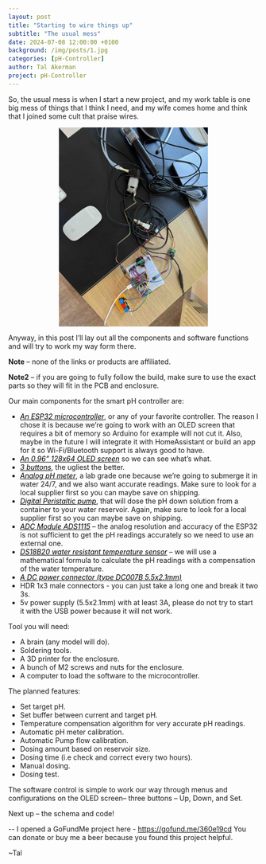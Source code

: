 ```yaml
---
layout: post
title: "Starting to wire things up"
subtitle: "The usual mess"
date: 2024-07-08 12:00:00 +0100
background: /img/posts/1.jpg
categories: [pH-Controller]
author: Tal Akerman
project: pH-Controller
---
```


<link rel="stylesheet"
        href="https://cdnjs.cloudflare.com/ajax/libs/highlight.js/10.0.3/styles/default.min.css">
<script src="https://cdnjs.cloudflare.com/ajax/libs/highlight.js/10.0.3/highlight.min.js"></script>
<script>hljs.initHighlightingOnLoad();</script>

So, the usual mess is when I start a new project, and my work table is one big mess of things that I think I need, and my wife comes home and think that I joined some cult that praise wires.

<img src="/img/phcontroller_post2/1.jpg" style="width: 300px; margin: auto; display: block;">

Anyway, in this post I’ll lay out all the components and software functions and will try to work my way form there.

<span><font style="font-weight: bold">Note</font></span> – none of the links or products are affiliated.

<span><font style="font-weight: bold">Note2</font></span> – if you are going to fully follow the build, make sure to use the exact parts so they will fit in the PCB and enclosure.

Our main components for the smart pH controller are:

- <u><a style="color:black; font-style: italic;" href="https://www.aliexpress.com/item/1005005495948290.html">An ESP32 microcontroller</a></u>, or any of your favorite controller. The reason I chose it is because we’re going to work with an OLED screen that requires a bit of memory so Arduino for example will not cut it. Also, maybe in the future I will integrate it with HomeAssistant or build an app for it so Wi-Fi/Bluetooth support is always good to have.
- <u><a style="color:black; font-style: italic;" href="https://www.aliexpress.com/item/32896971385.html">An 0.96” 128x64 OLED screen</a></u> so we can see what’s what.
- <u><a style="color:black; font-style: italic;" href="https://www.aliexpress.com/item/1005006316492659.html">3 buttons</a></u>, the ugliest the better.
- <u><a style="color:black; font-style: italic;" href="https://www.dfrobot.com/product-2069.html">Analog pH meter</a></u>, a lab grade one because we’re going to submerge it in water 24/7, and we also want accurate readings. Make sure to look for a local supplier first so you can maybe save on shipping.
- <u><a style="color:black; font-style: italic;" href="https://www.dfrobot.com/product-1698.html">Digital Peristaltic pump</a></u>, that will dose the pH down solution from a container to your water reservoir. Again, make sure to look for a local supplier first so you can maybe save on shipping.
- <u><a style="color:black; font-style: italic;" href="https://www.amazon.de/-/en/gp/product/B07QHWLTTS">ADC Module ADS1115</a></u> – the analog resolution and accuracy of the ESP32 is not sufficient to get the pH readings accurately so we need to use an external one.
- <u><a style="color:black; font-style: italic;" href="https://www.aliexpress.com/item/1005004903983565.html">DS18B20 water resistant temperature sensor</a></u> – we will use a mathematical formula to calculate the pH readings with a compensation of the water temperature.
- <u><a style="color:black; font-style: italic;" href="https://www.aliexpress.com/item/1005003742132830.html">A DC power connector (type DC007B 5.5x2.1mm)</a></u>
- HDR 1x3 male connectors - you can just take a long one and break it two 3s.
- 5v power supply (5.5x2.1mm) with at least 3A, please do not try to start it with the USB power because it will not work.

Tool you will need:

- A brain (any model will do).
- Soldering tools.
- A 3D printer for the enclosure.
- A bunch of M2 screws and nuts for the enclosure.
- A computer to load the software to the microcontroller.

The planned features:

- Set target pH.
- Set buffer between current and target pH.
- Temperature compensation algorithm for very accurate pH readings.
- Automatic pH meter calibration.
- Automatic Pump flow calibration.
- Dosing amount based on reservoir size.
- Dosing time (i.e check and correct every two hours).
- Manual dosing.
- Dosing test.

The software control is simple to work our way through menus and configurations on the OLED screen– three buttons – Up, Down, and Set.

Next up – the schema and code!

--
I opened a GoFundMe project here - <u><a style="color:black; font-style: italic;" href="https://gofund.me/360e19cd">https://gofund.me/360e19cd</a></u>
You can donate or buy me a beer because you found this project helpful.

~Tal
